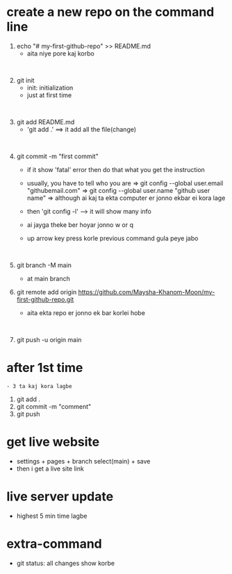 # create a new repo on the command line
1. echo "# my-first-github-repo" >> README.md
    - aita niye pore kaj korbo
<br>

2. git init
    - init: initialization
    - just at first time
<br>

3. git add README.md
    - 'git add .' ==> it add all the file(change)
<br>

4. git commit -m "first commit"
    - if it show 'fatal' error then do that what you get the instruction

    - usually, you have to tell who you are
        => git config --global user.email "githubemail.com"
        => git config --global user.name "github user name"
        => although ai kaj ta ekta computer er jonno ekbar ei kora lage

    - then 'git config -l' --> it will show many info
    - ai jayga theke ber hoyar jonno w or q

    - up arrow key press korle previous command gula peye jabo
<br>

5. git branch -M main
    - at main branch

6. git remote add origin https://github.com/Maysha-Khanom-Moon/my-first-github-repo.git
    - aita ekta repo er jonno ek bar korlei hobe
<br>

7. git push -u origin main



# after 1st time
    - 3 ta kaj kora lagbe
1. git add .
2. git commit -m "comment"
3. git push


# get live website
- settings + pages + branch select(main) + save
- then i get a live site link

# live server update
- highest 5 min time lagbe


# extra-command
- git status: all changes show korbe
